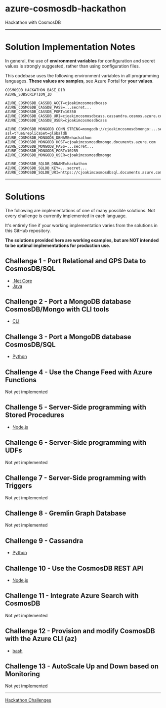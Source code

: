 # azure-cosmosdb-hackathon

Hackathon with CosmosDB

---

# Solution Implementation Notes

In general, the use of **environment variables** for configuration and secret values
is strongly suggested, rather than using configuration files.

This codebase uses the following environment variables in all programming languages.
**These values are samples**, see Azure Portal for **your values**.

```
COSMOSDB_HACKATHON_BASE_DIR
AZURE_SUBSCRIPTION_ID

AZURE_COSMOSDB_CASSDB_ACCT=cjoakimcosmosdbcass
AZURE_COSMOSDB_CASSDB_PASS=...secret...
AZURE_COSMOSDB_CASSDB_PORT=10350
AZURE_COSMOSDB_CASSDB_URI=cjoakimcosmosdbcass.cassandra.cosmos.azure.com
AZURE_COSMOSDB_CASSDB_USER=cjoakimcosmosdbcass

AZURE_COSMOSDB_MONGODB_CONN_STRING=mongodb://cjoakimcosmosdbmongo:...secret...@cjoakimcosmosdbmongo.documents.azure.com:10255/?ssl=true&replicaSet=globaldb
AZURE_COSMOSDB_MONGODB_DBNAME=hackathon
AZURE_COSMOSDB_MONGODB_HOST=cjoakimcosmosdbmongo.documents.azure.com
AZURE_COSMOSDB_MONGODB_PASS=...secret...
AZURE_COSMOSDB_MONGODB_PORT=10255
AZURE_COSMOSDB_MONGODB_USER=cjoakimcosmosdbmongo

AZURE_COSMOSDB_SQLDB_DBNAME=hackathon
AZURE_COSMOSDB_SQLDB_KEY=...secret...
AZURE_COSMOSDB_SQLDB_URI=https://cjoakimcosmosdbsql.documents.azure.com:443/
```

---

# Solutions

The following are implementations of one of many possible solutions.
Not every challenge is currently implemented in each language.

It's entirely fine if your working implementation varies from the solutions
in this GitHub repository.

**The solutions provided here are working examples, but are NOT intended
to be optimal implementations for production use.**

## Challenge 1 - Port Relational and GPS Data to CosmosDB/SQL

- [.Net Core](challenge1/dotnetcore/notes.md)
- [Java](java/challenge1.md)

## Challenge 2 - Port a MongoDB database CosmosDB/Mongo with CLI tools

- [CLI](challenge2/cli/notes.md)

## Challenge 3 - Port a MongoDB database CosmosDB/SQL

- [Python](python/challenge3.md)

## Challenge 4 - Use the Change Feed with Azure Functions

Not yet implemented

## Challenge 5 - Server-Side programming with Stored Procedures

- [Node.js](node/challenge5.md)

## Challenge 6 - Server-Side programming with UDFs

Not yet implemented

## Challenge 7 - Server-Side programming with Triggers

Not yet implemented

## Challenge 8 - Gremlin Graph Database

Not yet implemented

## Challenge 9 - Cassandra

- [Python](python/challenge9.md)

## Challenge 10 - Use the CosmosDB REST API

- [Node.js](node/challenge10.md)

## Challenge 11 - Integrate Azure Search with CosmosDB

Not yet implemented

## Challenge 12 - Provision and modify CosmosDB with the Azure CLI (az)

- [bash](az_cli/provision_sql_db.sh)

## Challenge 13 - AutoScale Up and Down based on Monitoring

Not yet implemented

---

[Hackathon Challenges](challenges.md)
